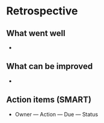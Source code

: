 # Retrospective

## What went well
- 

## What can be improved
- 

## Action items (SMART)
- Owner — Action — Due — Status